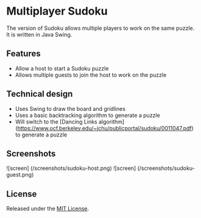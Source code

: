 # Multiplayer Sudoku
The version of Sudoku allows multiple players to work on the same puzzle.  It is written in Java Swing.
 
## Features
* Allow a host to start a Sudoku puzzle
* Allows multiple guests to join the host to work on the puzzle

## Technical design
* Uses Swing to draw the board and gridlines
* Uses a basic backtracking algorithm to generate a puzzle
* Will switch to the [Dancing Links algorithm] (https://www.ocf.berkeley.edu/~jchu/publicportal/sudoku/0011047.pdf) to generate a puzzle

## Screenshots
![screen] (/screenshots/sudoku-host.png) ![screen] (/screenshots/sudoku-guest.png)

## License
Released under the [MIT License](http://creativecommons.org/licenses/MIT/).
